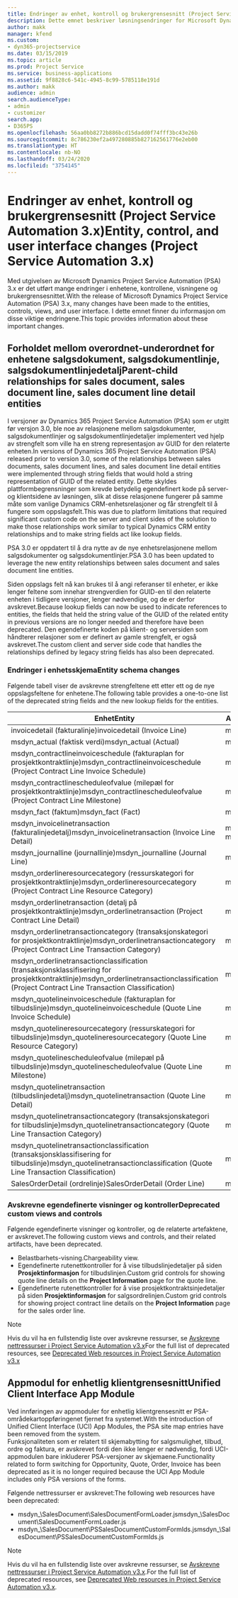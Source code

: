 ```yaml
---
title: Endringer av enhet, kontroll og brukergrensesnitt (Project Service Automation 3.x)
description: Dette emnet beskriver løsningsendringer for Microsoft Dynamics Project Service Automation 3.x.
author: makk
manager: kfend
ms.custom:
- dyn365-projectservice
ms.date: 03/15/2019
ms.topic: article
ms.prod: Project Service
ms.service: business-applications
ms.assetid: 9f8828c6-541c-4945-8c99-5785118e191d
ms.author: makk
audience: admin
search.audienceType:
- admin
- customizer
search.app:
- D365PS
ms.openlocfilehash: 56aa0bb8272b886bcd15dadd0f74fff3bc43e26b
ms.sourcegitcommit: 8c786230ef2a497280885b827162561776e2eb00
ms.translationtype: HT
ms.contentlocale: nb-NO
ms.lasthandoff: 03/24/2020
ms.locfileid: "3754145"
---
```

# <a name="entity-control-and-user-interface-changes-project-service-automation-3x"></a><span data-ttu-id="2802d-103">Endringer av enhet, kontroll og brukergrensesnitt (Project Service Automation 3.x)</span><span class="sxs-lookup"><span data-stu-id="2802d-103">Entity, control, and user interface changes (Project Service Automation 3.x)</span></span>
<span data-ttu-id="2802d-104">Med utgivelsen av Microsoft Dynamics Project Service Automation (PSA) 3.x er det utført mange endringer i enhetene, kontrollene, visningene og brukergrensesnittet.</span><span class="sxs-lookup"><span data-stu-id="2802d-104">With the release of Microsoft Dynamics Project Service Automation (PSA) 3.x, many changes have been made to the entities, controls, views, and user interface.</span></span> <span data-ttu-id="2802d-105">I dette emnet finner du informasjon om disse viktige endringene.</span><span class="sxs-lookup"><span data-stu-id="2802d-105">This topic provides information about these important changes.</span></span>

## <a name="parent-child-relationships-for-sales-document-sales-document-line-sales-document-line-detail-entities"></a><span data-ttu-id="2802d-106">Forholdet mellom overordnet-underordnet for enhetene salgsdokument, salgsdokumentlinje, salgsdokumentlinjedetalj</span><span class="sxs-lookup"><span data-stu-id="2802d-106">Parent-child relationships for sales document, sales document line, sales document line detail entities</span></span>
<span data-ttu-id="2802d-107">I versjoner av Dynamics 365 Project Service Automation (PSA) som er utgitt før versjon 3.0, ble noe av relasjonene mellom salgsdokumenter, salgsdokumentlinjer og salgsdokumentlinjedetaljer implementert ved hjelp av strengfelt som ville ha en streng representasjon av GUID for den relaterte enheten.</span><span class="sxs-lookup"><span data-stu-id="2802d-107">In versions of Dynamics 365 Project Service Automation (PSA) released prior to version 3.0, some of the relationships between sales documents, sales document lines, and sales document line detail entities were implemented through string fields that would hold a string representation of GUID of the related entity.</span></span> <span data-ttu-id="2802d-108">Dette skyldes plattformbegrensninger som krevde betydelig egendefinert kode på server- og klientsidene av løsningen, slik at disse relasjonene fungerer på samme måte som vanlige Dynamics CRM-enhetsrelasjoner og får strengfelt til å fungere som oppslagsfelt.</span><span class="sxs-lookup"><span data-stu-id="2802d-108">This was due to platform limitations that required significant custom code on the server and client sides of the solution to make those relationships work similar to typical Dynamics CRM entity relationships and to make string fields act like lookup fields.</span></span>

<span data-ttu-id="2802d-109">PSA 3.0 er oppdatert til å dra nytte av de nye enhetsrelasjonene mellom salgsdokumenter og salgsdokumentlinjer.</span><span class="sxs-lookup"><span data-stu-id="2802d-109">PSA 3.0 has been updated to leverage the new entity relationships between sales document and sales document line entities.</span></span>

<span data-ttu-id="2802d-110">Siden oppslags felt nå kan brukes til å angi referanser til enheter, er ikke lenger feltene som innehar strengverdien for GUID-en til den relaterte enheten i tidligere versjoner, lenger nødvendige, og de er derfor avskrevet.</span><span class="sxs-lookup"><span data-stu-id="2802d-110">Because lookup fields can now be used to indicate references to entities, the fields that held the string value of the GUID of the related entity in previous versions are no longer needed and therefore have been deprecated.</span></span> <span data-ttu-id="2802d-111">Den egendefinerte koden på klient- og serversiden som håndterer relasjoner som er definert av gamle strengfelt, er også avskrevet.</span><span class="sxs-lookup"><span data-stu-id="2802d-111">The custom client and server side code that handles the relationships defined by legacy string fields has also been deprecated.</span></span>

### <a name="entity-schema-changes"></a><span data-ttu-id="2802d-112">Endringer i enhetsskjema</span><span class="sxs-lookup"><span data-stu-id="2802d-112">Entity schema changes</span></span>
<span data-ttu-id="2802d-113">Følgende tabell viser de avskrevne strengfeltene ett etter ett og de nye oppslagsfeltene for enhetene.</span><span class="sxs-lookup"><span data-stu-id="2802d-113">The following table provides a one-to-one list of the deprecated string fields and the new lookup fields for the entities.</span></span> 

 <span data-ttu-id="2802d-114">Enhet</span><span class="sxs-lookup"><span data-stu-id="2802d-114">Entity</span></span> |   <span data-ttu-id="2802d-115">Avskrevet felt (streng)</span><span class="sxs-lookup"><span data-stu-id="2802d-115">Deprecated field (String)</span></span> | <span data-ttu-id="2802d-116">Nytt felt (oppslag)</span><span class="sxs-lookup"><span data-stu-id="2802d-116">New field (Lookup)</span></span>
--- | --- | ---
<span data-ttu-id="2802d-117">invoicedetail (fakturalinje)</span><span class="sxs-lookup"><span data-stu-id="2802d-117">invoicedetail (Invoice Line)</span></span> |  <span data-ttu-id="2802d-118">msdyn_contractline</span><span class="sxs-lookup"><span data-stu-id="2802d-118">msdyn_contractline</span></span> |    <span data-ttu-id="2802d-119">msdyn_contractlineid</span><span class="sxs-lookup"><span data-stu-id="2802d-119">msdyn_contractlineid</span></span>
<span data-ttu-id="2802d-120">msdyn_actual (faktisk verdi)</span><span class="sxs-lookup"><span data-stu-id="2802d-120">msdyn_actual (Actual)</span></span> | <span data-ttu-id="2802d-121">msdyn_salescontractline</span><span class="sxs-lookup"><span data-stu-id="2802d-121">msdyn_salescontractline</span></span> |   <span data-ttu-id="2802d-122">msdyn_salescontractlineid</span><span class="sxs-lookup"><span data-stu-id="2802d-122">msdyn_salescontractlineid</span></span>
<span data-ttu-id="2802d-123">msdyn_contractlineinvoiceschedule (fakturaplan for prosjektkontraktlinje)</span><span class="sxs-lookup"><span data-stu-id="2802d-123">msdyn_contractlineinvoiceschedule (Project Contract Line Invoice Schedule)</span></span> |    <span data-ttu-id="2802d-124">msdyn_contractline</span><span class="sxs-lookup"><span data-stu-id="2802d-124">msdyn_contractline</span></span> |    <span data-ttu-id="2802d-125">msdyn_contractlineid</span><span class="sxs-lookup"><span data-stu-id="2802d-125">msdyn_contractlineid</span></span>
<span data-ttu-id="2802d-126">msdyn_contractlinescheduleofvalue (milepæl for prosjektkontraktlinje)</span><span class="sxs-lookup"><span data-stu-id="2802d-126">msdyn_contractlinescheduleofvalue (Project Contract Line Milestone)</span></span> |   <span data-ttu-id="2802d-127">msdyn_contractline</span><span class="sxs-lookup"><span data-stu-id="2802d-127">msdyn_contractline</span></span> |    <span data-ttu-id="2802d-128">msdyn_contractlineid</span><span class="sxs-lookup"><span data-stu-id="2802d-128">msdyn_contractlineid</span></span>
<span data-ttu-id="2802d-129">msdyn_fact (faktum)</span><span class="sxs-lookup"><span data-stu-id="2802d-129">msdyn_fact (Fact)</span></span> | <span data-ttu-id="2802d-130">msdyn_salescontractline</span><span class="sxs-lookup"><span data-stu-id="2802d-130">msdyn_salescontractline</span></span> |   <span data-ttu-id="2802d-131">msdyn_salescontractlineid</span><span class="sxs-lookup"><span data-stu-id="2802d-131">msdyn_salescontractlineid</span></span>
<span data-ttu-id="2802d-132">msdyn_invoicelinetransaction (fakturalinjedetalj)</span><span class="sxs-lookup"><span data-stu-id="2802d-132">msdyn_invoicelinetransaction (Invoice Line Detail)</span></span> | <span data-ttu-id="2802d-133">msdyn_invoiceline</span><span class="sxs-lookup"><span data-stu-id="2802d-133">msdyn_invoiceline</span></span> <br> <span data-ttu-id="2802d-134">msdyn_salescontractline</span><span class="sxs-lookup"><span data-stu-id="2802d-134">msdyn_salescontractline</span></span> | <span data-ttu-id="2802d-135">msdyn_invoicelineid</span><span class="sxs-lookup"><span data-stu-id="2802d-135">msdyn_invoicelineid</span></span> <br> <span data-ttu-id="2802d-136">msdyn_salescontractlineid</span><span class="sxs-lookup"><span data-stu-id="2802d-136">msdyn_salescontractlineid</span></span>
<span data-ttu-id="2802d-137">msdyn_journalline (journallinje)</span><span class="sxs-lookup"><span data-stu-id="2802d-137">msdyn_journalline (Journal Line)</span></span> |  <span data-ttu-id="2802d-138">msdyn_salescontractline</span><span class="sxs-lookup"><span data-stu-id="2802d-138">msdyn_salescontractline</span></span> |   <span data-ttu-id="2802d-139">msdyn_salescontractlineid</span><span class="sxs-lookup"><span data-stu-id="2802d-139">msdyn_salescontractlineid</span></span>
<span data-ttu-id="2802d-140">msdyn_orderlineresourcecategory (ressurskategori for prosjektkontraktlinje)</span><span class="sxs-lookup"><span data-stu-id="2802d-140">msdyn_orderlineresourcecategory (Project Contract Line Resource Category)</span></span> | <span data-ttu-id="2802d-141">msdyn_salescontractline</span><span class="sxs-lookup"><span data-stu-id="2802d-141">msdyn_salescontractline</span></span> |   <span data-ttu-id="2802d-142">msdyn_contractlineid</span><span class="sxs-lookup"><span data-stu-id="2802d-142">msdyn_contractlineid</span></span>
<span data-ttu-id="2802d-143">msdyn_orderlinetransaction (detalj på prosjektkontraktlinje)</span><span class="sxs-lookup"><span data-stu-id="2802d-143">msdyn_orderlinetransaction (Project Contract Line Detail)</span></span> | <span data-ttu-id="2802d-144">msdyn_salescontractline</span><span class="sxs-lookup"><span data-stu-id="2802d-144">msdyn_salescontractline</span></span> |   <span data-ttu-id="2802d-145">msdyn_salescontractlineid</span><span class="sxs-lookup"><span data-stu-id="2802d-145">msdyn_salescontractlineid</span></span>
<span data-ttu-id="2802d-146">msdyn_orderlinetransactioncategory (transaksjonskategori for prosjektkontraktlinje)</span><span class="sxs-lookup"><span data-stu-id="2802d-146">msdyn_orderlinetransactioncategory (Project Contract Line Transaction Category)</span></span> |   <span data-ttu-id="2802d-147">msdyn_contractline</span><span class="sxs-lookup"><span data-stu-id="2802d-147">msdyn_contractline</span></span> |    <span data-ttu-id="2802d-148">msdyn_contractlineid</span><span class="sxs-lookup"><span data-stu-id="2802d-148">msdyn_contractlineid</span></span>
<span data-ttu-id="2802d-149">msdyn_orderlinetransactionclassification (transaksjonsklassifisering for prosjektkontraktlinje)</span><span class="sxs-lookup"><span data-stu-id="2802d-149">msdyn_orderlinetransactionclassification (Project Contract Line Transaction Classification)</span></span> |   <span data-ttu-id="2802d-150">msdyn_contractline</span><span class="sxs-lookup"><span data-stu-id="2802d-150">msdyn_contractline</span></span> |    <span data-ttu-id="2802d-151">msdyn_contractlineid</span><span class="sxs-lookup"><span data-stu-id="2802d-151">msdyn_contractlineid</span></span>
<span data-ttu-id="2802d-152">msdyn_quotelineinvoiceschedule (fakturaplan for tilbudslinje)</span><span class="sxs-lookup"><span data-stu-id="2802d-152">msdyn_quotelineinvoiceschedule (Quote Line Invoice Schedule)</span></span> |  <span data-ttu-id="2802d-153">msdyn_quoteline</span><span class="sxs-lookup"><span data-stu-id="2802d-153">msdyn_quoteline</span></span> |   <span data-ttu-id="2802d-154">msdyn_quotelineid</span><span class="sxs-lookup"><span data-stu-id="2802d-154">msdyn_quotelineid</span></span>
<span data-ttu-id="2802d-155">msdyn_quotelineresourcecategory (ressurskategori for tilbudslinje)</span><span class="sxs-lookup"><span data-stu-id="2802d-155">msdyn_quotelineresourcecategory (Quote Line Resource Category)</span></span> |    <span data-ttu-id="2802d-156">msdyn_quoteline</span><span class="sxs-lookup"><span data-stu-id="2802d-156">msdyn_quoteline</span></span> |   <span data-ttu-id="2802d-157">msdyn_quotelineid</span><span class="sxs-lookup"><span data-stu-id="2802d-157">msdyn_quotelineid</span></span>
<span data-ttu-id="2802d-158">msdyn_quotelinescheduleofvalue (milepæl på tilbudslinje)</span><span class="sxs-lookup"><span data-stu-id="2802d-158">msdyn_quotelinescheduleofvalue (Quote Line Milestone)</span></span> | <span data-ttu-id="2802d-159">msdyn_quoteline</span><span class="sxs-lookup"><span data-stu-id="2802d-159">msdyn_quoteline</span></span> |   <span data-ttu-id="2802d-160">msdyn_quotelineid</span><span class="sxs-lookup"><span data-stu-id="2802d-160">msdyn_quotelineid</span></span>
<span data-ttu-id="2802d-161">msdyn_quotelinetransaction (tilbudslinjedetalj)</span><span class="sxs-lookup"><span data-stu-id="2802d-161">msdyn_quotelinetransaction (Quote Line Detail)</span></span> |    <span data-ttu-id="2802d-162">msdyn_quoteline</span><span class="sxs-lookup"><span data-stu-id="2802d-162">msdyn_quoteline</span></span> |   <span data-ttu-id="2802d-163">msdyn_quotelineid</span><span class="sxs-lookup"><span data-stu-id="2802d-163">msdyn_quotelineid</span></span>
<span data-ttu-id="2802d-164">msdyn_quotelinetransactioncategory (transaksjonskategori for tilbudslinje)</span><span class="sxs-lookup"><span data-stu-id="2802d-164">msdyn_quotelinetransactioncategory (Quote Line Transaction Category)</span></span> |  <span data-ttu-id="2802d-165">msdyn_quoteline</span><span class="sxs-lookup"><span data-stu-id="2802d-165">msdyn_quoteline</span></span> |   <span data-ttu-id="2802d-166">msdyn_quotelineid</span><span class="sxs-lookup"><span data-stu-id="2802d-166">msdyn_quotelineid</span></span>
<span data-ttu-id="2802d-167">msdyn_quotelinetransactionclassification (transaksjonsklassifisering for tilbudslinje)</span><span class="sxs-lookup"><span data-stu-id="2802d-167">msdyn_quotelinetransactionclassification (Quote Line Transaction Classification)</span></span> |  <span data-ttu-id="2802d-168">msdyn_quoteline</span><span class="sxs-lookup"><span data-stu-id="2802d-168">msdyn_quoteline</span></span> |   <span data-ttu-id="2802d-169">msdyn_quotelineid</span><span class="sxs-lookup"><span data-stu-id="2802d-169">msdyn_quotelineid</span></span>
<span data-ttu-id="2802d-170">SalesOrderDetail (ordrelinje)</span><span class="sxs-lookup"><span data-stu-id="2802d-170">SalesOrderDetail (Order Line)</span></span> | <span data-ttu-id="2802d-171">msdyn_quotelineid</span><span class="sxs-lookup"><span data-stu-id="2802d-171">msdyn_quotelineid</span></span> | <span data-ttu-id="2802d-172">msdyn_quoteline</span><span class="sxs-lookup"><span data-stu-id="2802d-172">msdyn_quoteline</span></span> 

### <a name="deprecated-custom-views-and-controls"></a><span data-ttu-id="2802d-173">Avskrevne egendefinerte visninger og kontroller</span><span class="sxs-lookup"><span data-stu-id="2802d-173">Deprecated custom views and controls</span></span>
<span data-ttu-id="2802d-174">Følgende egendefinerte visninger og kontroller, og de relaterte artefaktene, er avskrevet.</span><span class="sxs-lookup"><span data-stu-id="2802d-174">The following custom views and controls, and their related artifacts, have been deprecated.</span></span>

- <span data-ttu-id="2802d-175">Belastbarhets-visning.</span><span class="sxs-lookup"><span data-stu-id="2802d-175">Chargeability view.</span></span>
- <span data-ttu-id="2802d-176">Egendefinerte rutenettkontroller for å vise tilbudslinjedetaljer på siden **Prosjektinformasjon** for tilbudslinjen.</span><span class="sxs-lookup"><span data-stu-id="2802d-176">Custom grid controls for showing quote line details on the **Project Information** page for the quote line.</span></span>
- <span data-ttu-id="2802d-177">Egendefinerte rutenettkontroller for å vise prosjektkontraktsinjedetaljer på siden **Prosjektinformasjon** for salgsordrelinjen.</span><span class="sxs-lookup"><span data-stu-id="2802d-177">Custom grid controls for showing project contract line details on the **Project Information** page for the sales order line.</span></span>

> [!NOTE]
> <span data-ttu-id="2802d-178">Hvis du vil ha en fullstendig liste over avskrevne ressurser, se [Avskrevne nettressurser i Project Service Automation v3.x](../developer-guides/web-resources-deprecated-v3.x.md)</span><span class="sxs-lookup"><span data-stu-id="2802d-178">For the full list of deprecated resources, see [Deprecated Web resources in Project Service Automation v3.x](../developer-guides/web-resources-deprecated-v3.x.md)</span></span>

## <a name="unified-client-interface-app-module"></a><span data-ttu-id="2802d-179">Appmodul for enhetlig klientgrensesnitt</span><span class="sxs-lookup"><span data-stu-id="2802d-179">Unified Client Interface App Module</span></span>
<span data-ttu-id="2802d-180">Ved innføringen av appmoduler for enhetlig klientgrensesnitt er PSA-områdekartoppføringenet fjernet fra systemet.</span><span class="sxs-lookup"><span data-stu-id="2802d-180">With the introduction of Unified Client Interface (UCI) App Modules, the PSA site map entries have been removed from the system.</span></span>  
<span data-ttu-id="2802d-181">Funksjonaliteten som er relatert til skjemabytting for salgsmulighet, tilbud, ordre og faktura, er avskrevet fordi den ikke lenger er nødvendig, fordi UCI-appmodulen bare inkluderer PSA-versjoner av skjemaene.</span><span class="sxs-lookup"><span data-stu-id="2802d-181">Functionality related to form switching for Opportunity, Quote, Order, Invoice has been deprecated as it is no longer required because the UCI App Module includes only PSA versions of the forms.</span></span>  

<span data-ttu-id="2802d-182">Følgende nettressurser er avskrevet:</span><span class="sxs-lookup"><span data-stu-id="2802d-182">The following web resources have been deprecated:</span></span>

- <span data-ttu-id="2802d-183">msdyn_\SalesDocument\SalesDocumentFormLoader.js</span><span class="sxs-lookup"><span data-stu-id="2802d-183">msdyn_\SalesDocument\SalesDocumentFormLoader.js</span></span>
- <span data-ttu-id="2802d-184">msdyn_\SalesDocument\PSSalesDocumentCustomFormIds.js</span><span class="sxs-lookup"><span data-stu-id="2802d-184">msdyn_\SalesDocument\PSSalesDocumentCustomFormIds.js</span></span>

> [!NOTE]
> <span data-ttu-id="2802d-185">Hvis du vil ha en fullstendig liste over avskrevne ressurser, se [Avskrevne nettressurser i Project Service Automation v3.x](../developer-guides/web-resources-deprecated-v3.x.md).</span><span class="sxs-lookup"><span data-stu-id="2802d-185">For the full list of deprecated resources, see [Deprecated Web resources in Project Service Automation v3.x](../developer-guides/web-resources-deprecated-v3.x.md).</span></span>


